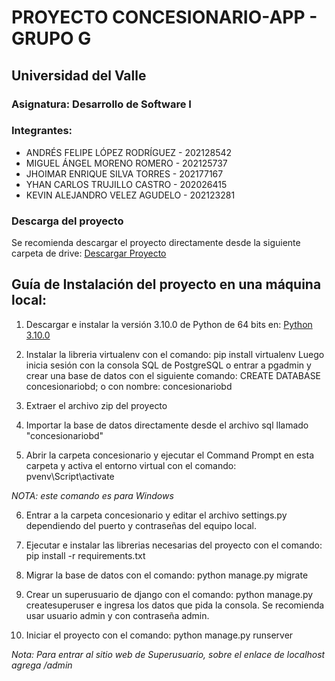 # PROYECTO CONCESIONARIO-APP - GRUPO G

## Universidad del Valle
### Asignatura: Desarrollo de Software I

### Integrantes: 
- ANDRÉS FELIPE LÓPEZ RODRÍGUEZ - 202128542
- MIGUEL ÁNGEL MORENO ROMERO - 202125737
- JHOIMAR ENRIQUE SILVA TORRES - 202177167
- YHAN CARLOS TRUJILLO CASTRO - 202026415
- KEVIN ALEJANDRO VELEZ AGUDELO - 202123281

### Descarga del proyecto
Se recomienda descargar el proyecto directamente desde la siguiente carpeta de drive: [Descargar Proyecto](https://drive.google.com/drive/folders/1YowBrpQqeAjtT3YJOWzCbJTWIeoDTSeG?usp=sharing)

## Guía de Instalación del proyecto en una máquina local:

1. Descargar e instalar la versión 3.10.0 de Python de 64 bits en: [Python 3.10.0](https://www.python.org/ftp/python/3.10.0/python-3.10.0-amd64.exe)

2. Instalar la libreria virtualenv con el comando: 
pip install virtualenv
Luego inicia sesión con la consola SQL de PostgreSQL o entrar a pgadmin y crear una base de datos con el siguiente comando:
CREATE DATABASE concesionariobd;
o con nombre: concesionariobd

3. Extraer el archivo zip del proyecto

4. Importar la base de datos directamente desde el archivo sql llamado "concesionariobd"

5. Abrir la carpeta concesionario y ejecutar el Command Prompt en esta carpeta y activa el entorno virtual con el comando:
pvenv\Script\activate

*NOTA: este comando es para Windows*

6. Entrar a la carpeta concesionario y editar el archivo settings.py dependiendo del puerto y contraseñas del equipo local.

7. Ejecutar e instalar las librerias necesarias del proyecto con el comando: 
pip install -r requirements.txt

8. Migrar la base de datos con el comando:
python manage.py migrate

9. Crear un superusuario de django con el comando: 
python manage.py createsuperuser
e ingresa los datos que pida la consola. Se recomienda usar usuario admin y con contraseña admin.

10. Iniciar el proyecto con el comando:
 python manage.py runserver


*Nota: Para entrar al sitio web de Superusuario, sobre el enlace de localhost agrega /admin*



